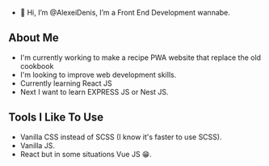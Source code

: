 - 👋 Hi, I’m @AlexeiDenis, I’m a Front End Development wannabe.

## About Me
  - I'm currently working to make a recipe PWA website that replace the old cookbook 
  - I'm  looking to improve web development skills.
  - Currently learning React JS
  - Next I want to learn EXPRESS JS or Nest JS.

## Tools I Like To Use
 + Vanilla CSS instead of SCSS (I know it's faster to use SCSS).
 + Vanilla JS.
 + React but in some situations Vue JS 😁.
<!---
AlexeiDenis/AlexeiDenis is a ✨ special ✨ repository because its `README.md` (this file) appears on your GitHub profile.
You can click the Preview link to take a look at your changes.
--->
